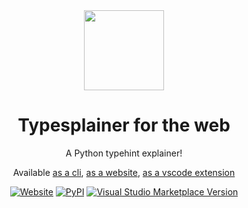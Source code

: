 <div align="center">
<img src="https://i.imgur.com/5IFkzIf.png" width="128px">
<h1>Typesplainer for the web</h1>
 A Python typehint explainer!

Available [as a cli](https://pypi.org/project/typesplainer), [as a website](https://typesplainer.herokuapp.com), [as a vscode extension](https://marketplace.visualstudio.com/items?itemName=WasiMaster.typesplainer)

[![Website](https://img.shields.io/website?url=https%3A%2F%2Ftypesplainer.herokuapp.com)](https://typesplainer.herokuapp.com) [![PyPI](https://img.shields.io/pypi/v/typesplainer?label=cli)](https://pypi.org/project/typesplainer) [![Visual Studio Marketplace Version](https://img.shields.io/visual-studio-marketplace/v/WasiMaster.typesplainer?label=vscode)](https://marketplace.visualstudio.com/items?itemName=WasiMaster.typesplainer)
</div>

